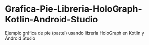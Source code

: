 # Grafica-Pie-Libreria-HoloGraph-Kotlin-Android-Studio

Ejemplo gráfica de pie (pastel) usando librería HoloGraph en Kotlin y Android Studio
